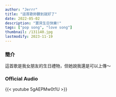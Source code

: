 ```yaml
---
author: "Jerrr"
title: "這首歌妳聽到就好了"
date: 2022-05-02
description: "寶貝生日快樂!"
tags: ["pop song", "love song"]
thumbnail: /131140.jpg
lastmodify: 2023-11-19
---
```


### 簡介
這首歌是我女朋友的生日禮物，但她說我還是可以上傳～

### Official Audio
{{< youtube 5gAEPMw0t1U >}}
